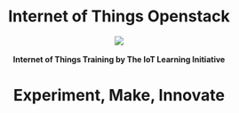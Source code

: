 <h1><center><b>Internet of Things Openstack</b></center></h1>

<center><img src="documentation/openstackhackathon.png"></center>
<br>

<center><b>Internet of Things Training by The IoT Learning Initiative</b></center>

<center><h1><b>Experiment, Make, Innovate</b></h1></center>

